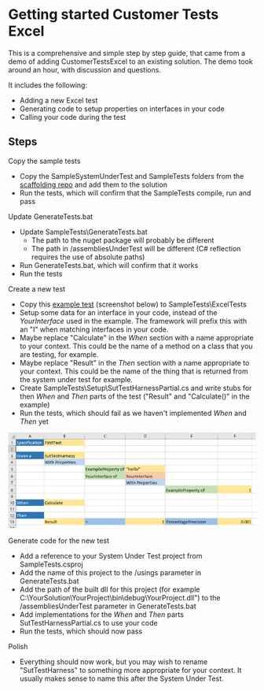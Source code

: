 # Getting started Customer Tests Excel

This is a comprehensive and simple step by step guide, that came from a demo of adding CustomerTestsExcel to an existing solution. The demo took around an hour, with discussion and questions.

It includes the following:
 - Adding a new Excel test
 - Generating code to setup properties on interfaces in your code
 - Calling your code during the test

## Steps

Copy the sample tests

 - Copy the SampleSystemUnderTest and SampleTests folders from the [scaffolding repo](https://github.com/resgroup/customer-tests-excel-scaffolding) and add them to the solution
 - Run the tests, which will confirm that the SampleTests compile, run and pass

Update GenerateTests.bat

 - Update SampleTests\GenerateTests.bat
   - The path to the nuget package will probably be different
   - The path in /assembliesUnderTest will be different (C# reflection requires the use of absolute paths) 
 - Run GenerateTests.bat, which will confirm that it works
 - Run the tests

Create a new test

 - Copy this [example test](https://github.com/resgroup/customer-tests-excel/blob/master/doc/step-by-step-guide.xlsx) (screenshot below) to SampleTests\ExcelTests
 - Setup some data for an interface in your code, instead of the *YourInterface* used in the example. The framework will prefix this with an "I" when matching interfaces in your code.
 - Maybe replace "Calculate" in the *When* section with a name appropriate to your context. This could be the name of a method on a class that you are testing, for example.
 - Maybe replace "Result" in the *Then* section with a name appropriate to your context. This could be the name of the thing that is returned from the system under test for example.
 - Create SampleTests\Setup\SutTestHarnessPartial.cs and write stubs for then *When* and *Then* parts of the test ("Result" and "Calculate()" in the example)
 - Run the tests, which should fail as we haven't implemented *When* and *Then* yet

 ![Screenshot of Example Test](step-by-step-guide-example-excel-test.png "Screenshot of Example Test")

Generate code for the new test 

 - Add a reference to your System Under Test project from SampleTests.csproj
 - Add the name of this project to the /usings parameter in GenerateTests.bat
 - Add the path of the built dll for this project (for example C:\YourSolution\YourProject\bin\debug\YourProject.dll") to the /assembliesUnderTest parameter in GenerateTests.bat
 - Add implementations for the *When* and *Then* parts SutTestHarnessPartial.cs to use your code
 - Run the tests, which should now pass
 
Polish

 - Everything should now work, but you may wish to rename "SutTestHarness" to something more appropriate for your context. It usually makes sense to name this after the System Under Test.


